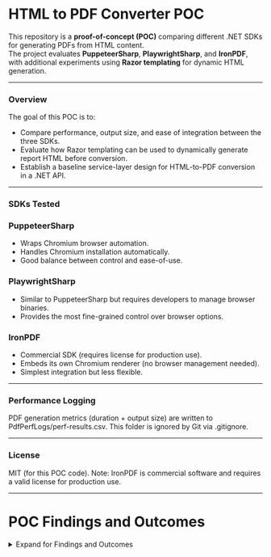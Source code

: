 # HTML to PDF Converter POC

This repository is a **proof-of-concept (POC)** comparing different .NET SDKs for generating PDFs from HTML content.  
The project evaluates **PuppeteerSharp**, **PlaywrightSharp**, and **IronPDF**, with additional experiments using **Razor templating** for dynamic HTML generation.

---

### Overview

The goal of this POC is to:

- Compare performance, output size, and ease of integration between the three SDKs.  
- Evaluate how Razor templating can be used to dynamically generate report HTML before conversion.  
- Establish a baseline service-layer design for HTML-to-PDF conversion in a .NET API.  

---

### SDKs Tested

### PuppeteerSharp
- Wraps Chromium browser automation.  
- Handles Chromium installation automatically.  
- Good balance between control and ease-of-use.  

### PlaywrightSharp
- Similar to PuppeteerSharp but requires developers to manage browser binaries.  
- Provides the most fine-grained control over browser options.  

### IronPDF
- Commercial SDK (requires license for production use).  
- Embeds its own Chromium renderer (no browser management needed).  
- Simplest integration but less flexible.  

---

### Performance Logging

PDF generation metrics (duration + output size) are written to PdfPerfLogs/perf-results.csv.
This folder is ignored by Git via .gitignore.

---

### License

MIT (for this POC code).
Note: IronPDF is commercial software and requires a valid license for production use.

---

# POC Findings and Outcomes
<details>
<summary>Expand for Findings and Outcomes</summary>
<br>
The primary goal of this POC was to assess the accuracy, consistency, and maintainability of various HTML-to-PDF conversion tools. The focus was on ensuring that dynamic javascript, as well as visual elements such as charts, tables, and styling were faithfully represented, while also considering performance, deployment compatibility, cost/licensing and long-term support for the chosen solution.

### [Link to POC Repository](https://github.com/DevinCyrus/POC.HTML-to-PDF-Convertors)

### Requirements Criteria
<details>
<summary>The tools tested in this proof of concept (POC) will be evaluated against the following criteria:</summary>

1. **Rendering of Dynamic JavaScript Content**

    - Must correctly render charts and graphs generated by ApexCharts (or other JavaScript-based libraries).

    - All chart types (bar, pie, line, trend graphs, etc.) should appear consistently across exports.

    - Animations should resolve correctly before export, ensuring no missing or partially rendered sections.

2. **Styling and Layout Control**

    - Full support for CSS-based styling, including colors, fonts, and backgrounds.

    - Ability to preserve exact on-screen colors (avoid “print-friendly” color adjustments unless explicitly enabled).

    - Reliable support for **page breaks** (`page-break-before`, `page-break-after`, `page-break-inside`, and `@page` CSS rules).

    - Elements such as tables, headers, and charts should maintain alignment and spacing in the final PDF.

3. **Consistency and Reliability**

    - Output should remain stable across repeated runs with the same input HTML.

    - Avoid variation in rendering (e.g., missing bars, disappearing chart segments).

4. **Performance**

    - Conversion should complete within a reasonable time frame (<5 seconds for a single report under normal conditions).

    - Solution should have scalability.

5. **Deployment Feasibility**

    - Solution must work in the target hosting environment (e.g., Azure App Service or Dockerized .NET backend).

    - Dependencies should be manageable (no overly complex system-level installs).

6. **Licensing and Cost Considerations**

    - Must align with enterprise licensing requirements (e.g., free/open-source vs commercial license models).
</details>

### Evaluation Criteria
<details>
<summary>Each tool will be assessed based on the following measurable criteria:</summary>

1. **Accuracy of Dynamic Content Rendering**

    - All charts (bar, pie, line) must match the source HTML content.

    - No missing sections, truncated bars, or distorted elements.

    - JavaScript-generated content must render fully.

2. **Styling Fidelity**

    - Colors, fonts, backgrounds, and borders must match the HTML/CSS specification.

    - Page breaks and table layouts must align with the defined CSS rules.

    - Footers, headers, and fixed-position elements must appear correctly.

3. **Consistency Across Runs**

    - Repeated conversions of the same HTML must produce identical PDFs.

    - Any variation (e.g., missing chart segments, shifting layouts) counts as a failure.

4. **Performance Metrics**

    - Conversion speed measured in seconds per report.

5. **Deployment Compatibility**

    - Successfully runs in the target environment (Windows/Linux, Azure App Service, Docker).

    - No unresolved dependency or runtime errors.

6. **Usability and Maintainability**

    - Ease of integrating the solution.

    - Minimal configuration needed for styling, fonts, colors, and charts.

7. **License Compliance**

    - Verification that the chosen tool’s license allows enterprise use.
</details>

### Tools that Passed Initial Evaluation

- [Microsoft Playwright](https://playwright.dev/dotnet/docs/api/class-page#page-pdf)

- [IronPDF](https://ironpdf.com/docs/)

- [PuppeteerSharp](https://www.puppeteersharp.com/api/index.html#generate-pdf-files)

### Tools that Failed Initial Evaluation

<details>
<summary>Expand for list of tools that failed initial evaluation</summary>

| Tool/Package | Failure Reasons |
| --- | --- |
| SelectPDF | No native support for dynamic javascript. |
| OpenHtmlToPDF | No native support for dynamic javascript. |
| PeachPDF | No native support for dynamic javascript, it is also a very young package (24/12/2024). |
| Snappy | wkhtmltopdf based, which is known to be problematic with JavaScript. |
| DinkToPDF | wkhtmltopdf based, which is known to be problematic with JavaScript. |
| QuestPDF | FluentAPI style syntax which is very granular but too involved for the complexity of our anticipated report layouts.·         Not ideal for our use case, seems better suited for invoicing type applications that are less visually driven than our reports will be. |
</details>

## Comparison Table

| Feature / Criteria | PuppeteerSharp | Playwright | IronPDF |
| --- | --- | --- | --- |
| Underlying Engine | Chromium (via Puppeteer port for .NET) | Chromium, Firefox, WebKit (multi-browser support) | Embedded Chromium (abstracted from user) |
| License | Open-source (MIT) | Open-source (MIT) | Commercial |
| Integration Complexity | Moderate – requires managing browser lifecycle | Moderate – requires browser install/management as well as manageing lifecycles | Simple – library-based, no external browser |
| Performance | Very fast with singleton browser instances | Fast with singleton browser instances | Slower first-call (no persistent browser) |
| Browser Management | User-managed (can run singleton) | User-managed (singleton or per-context supported) | Hidden from user (no direct control) |
| JavaScript / SPA Handling | Strong, full JS execution support | Strong, with better isolation per test/page | Limited – can fail with heavy JS frameworks |
| Styling Consistency | High (matches Chrome print preview) | High (matches Chrome print preview) | Mixed – issues with Tailwind & external fonts |
| Charts & Graphics | Reliable once configured | Reliable once configured | Sometimes inconsistent with dynamic content and styling |
| Support | Community-driven (Node Puppeteer port) | Large, active Microsoft-backed community | Vendor supported |
| Maintainability | Actively maintained, but dependent on upstream sync | Actively maintained, Microsoft-backed, low risk | Vendor lock-in, ongoing license fees |

## Takeaways

All three solutions rely on **Chromium** under the hood to render HTML into PDF, but they differ in how much control and complexity they expose:

- **IronPDF** manages the browser entirely, embedding its own Chromium renderer into a simple .NET library—making it easy to use, though less flexible and sometimes less consistent with JavaScript-heavy pages.

- **PuppeteerSharp** provides direct but lower-level access to a headless Chromium instance, requiring manual management of pages and state.

- **Playwright** builds on a similar foundation but modernises the approach with cleaner APIs and per-request browser contexts for better isolation and reliability.

- **Licensing**: PuppeteerSharp and Playwright are open-source/free, while IronPDF requires commercial licensing.

### Integration & Setup

- Integration of all three packages is straightforward and not overly complicated.

- Playwright may involve additional overhead as **browser installation and management** is in the hands of the user.

### Performance

- For **PuppeteerSharp** and **Playwright**, singleton browser instances were used to avoid the overhead of repeatedly launching and closing Chromium.

    - Browsers are launched at application startup.

    - This improves performance, reduces memory/CPU usage, and ensures consistent context management across multiple PDF generations.

    - Individual tasks can still run in isolated pages or contexts.

        - **IronPDF** does not allow creating a singleton browser at startup.

    - As a result, the **first call** to the service has a significantly longer warmup time compared to the others.

\*_The below results are based on logs of a minimum of 300 requests per SDK, with the same 3 reports used for each SDK tested._

| SDK | Min. Duration (ms) | Max. Duration (ms) | Average Duration (ms) |
| --- | --- | --- | --- |
| PuppeteerSharp | 486 | 4299 | 1462.594 |
| Playwright | 508 | 7349 | 1894.481 |
| IronPDF | 744 | 6414 | 2131.098 |

| SDK | Min. File Size (KB) | Max. File Size (KB) | Average File Size (KB) |
| --- | --- | --- | --- |
| PuppeteerSharp | 243.498 | 834.675 | 596.6259 |
| Playwright | 205.703 | 782.647 | 535.198 |
| IronPDF | 104.157 | 813.178 | 522.5796 |

### Rendering Quality

- All three handled **charts, styling, and page breaks** reliably once configured.

- IronPDF fell short with some test reports that were **JavaScript-heavy**, used **Tailwind** and relied on **external fonts**

> [!WARNING]  
> It was also noted that the Line graphs from ApexChart had some issues with not rendering correctly, however this is nothing to do with the SDKs themselves, as this visual inconsistency is there when print previewing.
> I was unable to resolve it, but it is possible that some CSS fix the issue, alternatively Chart.js did not have this problem, so it could be an alternative to Apexcharts.

### HTML Report Design Considerations

- Reports should be designed from a **“PDF-first” perspective**, considering:

    - Page sizing (e.g., A4)

    - Background colours and contrasts, etc.

    - Page breaks

    - Use of physical CSS units (`mm`, `cm`, `pt`) for consistency

    - Element shadowing

- Potential issue

    - HTML reports can be tested by opening the report in **Chrome > Print Preview** before generating the PDF.

- Print Styling Resources

    - Page Breaks - [https://developer.mozilla.org/en-US/docs/Web/CSS/break-after](https://developer.mozilla.org/en-US/docs/Web/CSS/break-after)

    - Print Media - [https://developer.mozilla.org/en-US/docs/Web/CSS/CSS\_media\_queries/Printing](https://developer.mozilla.org/en-US/docs/Web/CSS/CSS_media_queries/Printing)

    - Printer Friendly Pages CSS - [https://www.sitepoint.com/css-printer-friendly-pages/](https://www.sitepoint.com/css-printer-friendly-pages/)

    - Colours - [https://developer.mozilla.org/en-US/docs/Web/CSS/print-color-adjust](https://developer.mozilla.org/en-US/docs/Web/CSS/print-color-adjust)

- Any animations should be disabled for generation ( can be targeted with Print media selector css if animations are required when viewing the HTML version).

> [!NOTE]  
> HTML reports can be quickly tested by opening the report in **Chrome > Print Preview** before generating the PDF.

## Conclusions and Recommendations

Based on the above findings, I can find no justification for the licensing fees involved with IronPDF, as barring it having a significantly smaller file size for one of the reports (FinopsReport), this size difference was not present when generating the other reports.

I would definitely suggest going with either **Playwright** or **PuppeteerSharp** as the SDK of choice, leaning towards **_PuppeteerSharp_** as it will handle the Chromium browser installation for you where as Playwright does require the developer to maintain this.

Playwright does seem to offer the most fine grained control f its Chromium browser, but I could not find a need for that during this POC.

It is also important to note that all of these packages get implemented in much the same way, so it shouldn’t be too much of a process to switch to a different SDK if something arises further down the line that was not discovered in this POC.
</details>
